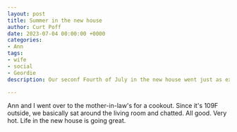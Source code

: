 ```yaml
---
layout: post
title: Summer in the new house
author: Curt Poff
date: 2023-07-04 00:00:00 +0000
categories:
- Ann
tags:
- wife
- social
- Geordie
description: Our seconf Fourth of July in the new house went just as expected.

---
```

Ann and I went over to the mother-in-law's for a cookout. Since it's 109F outside, we basically sat around the living room and chatted. All good. Very hot. Life in the new house is going great.
